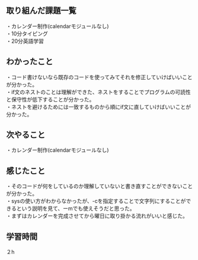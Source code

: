 ## 取り組んだ課題一覧
・カレンダー制作(calendarモジュールなし)
<br>・10分タイピング
<br>・20分英語学習


## わかったこと
・コード書けないなら既存のコードを使ってみてそれを修正していけばいいことが分かった。
<br>・if文のネストのことは理解ができた、ネストをすることでプログラムの可読性と保守性が低下することが分かった。
<br>・ネストを避けるためには一致するものから順にif文に直していけばいいことが分かった。
## 次やること
・カレンダー制作(calendarモジュールなし)

## 感じたこと
・そのコードが何をしているのか理解していないと書き直すことができないことが分かった。
<br>・sysの使い方がわからなかったが、-cを指定することで文字列にすることができるという説明を見て、ーmでも使えそうだと思った。
<br>・まずはカレンダーを完成させてから曜日に取り掛かる流れがいいと感じた。

## 学習時間
２h
